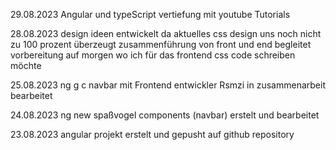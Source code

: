29.08.2023 Angular und typeScript vertiefung mit youtube Tutorials


28.08.2023 design ideen entwickelt da aktuelles css design uns noch nicht zu 100 prozent überzeugt
zusammenführung von front und end begleitet 
vorbereitung auf morgen wo ich für das frontend css code schreiben möchte


 25.08.2023 ng g c navbar mit Frontend entwickler Rsmzi in zusammenarbeit bearbeitet 


 24.08.2023 ng new spaßvogel components (navbar) erstelt und bearbeitet


 23.08.2023 angular projekt erstelt und gepusht auf github repository

